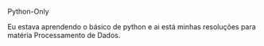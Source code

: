 Python-Only

Eu estava aprendendo o básico de python e ai está minhas resoluções para matéria Processamento de Dados.
